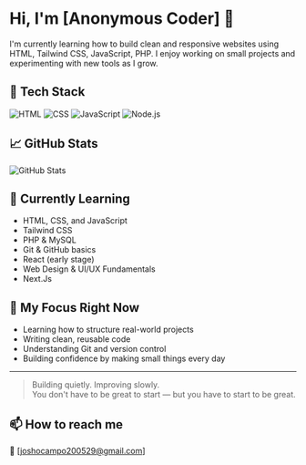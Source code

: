 # Hi, I'm [Anonymous Coder] 👋  
I'm currently learning how to build clean and responsive websites using HTML, Tailwind CSS, JavaScript, PHP. I enjoy working on small projects and experimenting with new tools as I grow.

## 🧰 Tech Stack
![HTML](https://img.shields.io/badge/-HTML5-E34F26?style=flat&logo=html5)
![CSS](https://img.shields.io/badge/-CSS3-1572B6?style=flat&logo=css3)
![JavaScript](https://img.shields.io/badge/-JavaScript-black?style=flat&logo=javascript)
![Node.js](https://img.shields.io/badge/-Node.js-43853D?style=flat&logo=node.js)

## 📈 GitHub Stats
![GitHub Stats](https://github-readme-stats.vercel.app/api?username=josh-devx-404&show_icons=true&theme=radical)

## 🌱 Currently Learning
- HTML, CSS, and JavaScript
- Tailwind CSS
- PHP & MySQL
- Git & GitHub basics
- React (early stage)
- Web Design & UI/UX Fundamentals
- Next.Js
  
## 📁 My Focus Right Now
- Learning how to structure real-world projects
- Writing clean, reusable code
- Understanding Git and version control
- Building confidence by making small things every day

---

> Building quietly. Improving slowly.  
> You don't have to be great to start — but you have to start to be great.

## 📫 How to reach me
📧 [joshocampo200529@gmail.com] 

